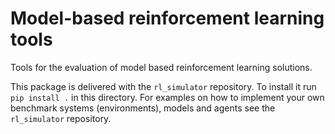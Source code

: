 # Model-based reinforcement learning tools

Tools for the evaluation of model based reinforcement learning solutions.

This package is delivered with the `rl_simulator` repository. To install it run `pip install .` in this directory. 
For examples on how to implement your own benchmark systems (environments), models and agents see the `rl_simulator` repository.